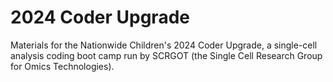 # 2024 Coder Upgrade
Materials for the Nationwide Children's 2024 Coder Upgrade, a single-cell analysis coding boot camp run by SCRGOT (the Single Cell Research Group for Omics Technologies).
